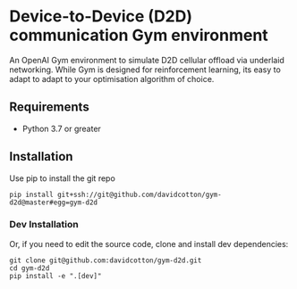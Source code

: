 # Device-to-Device (D2D) communication Gym environment
An OpenAI Gym environment to simulate D2D cellular offload via underlaid networking.
While Gym is designed for reinforcement learning, its easy to adapt to adapt to your optimisation algorithm of choice. 


## Requirements
- Python 3.7 or greater


## Installation
Use pip to install the git repo

    pip install git+ssh://git@github.com/davidcotton/gym-d2d@master#egg=gym-d2d

### Dev Installation
Or, if you need to edit the source code, clone and install dev dependencies:

    git clone git@github.com:davidcotton/gym-d2d.git
    cd gym-d2d
    pip install -e ".[dev]"



